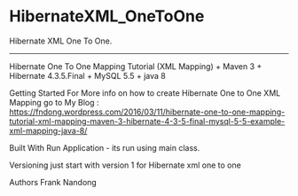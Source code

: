 # HibernateXML_OneToOne

Hibernate XML One To One.
_________________________________________________________________________________________________________________

Hibernate One To One Mapping Tutorial (XML Mapping) + Maven 3 + Hibernate 4.3.5.Final + MySQL 5.5 + java 8 

Getting Started
For More info on how to create Hibernate One to One XML Mapping  go to My Blog : https://fndong.wordpress.com/2016/03/11/hibernate-one-to-one-mapping-tutorial-xml-mapping-maven-3-hibernate-4-3-5-final-mysql-5-5-example-xml-mapping-java-8/

Built With
Run Application - its run using main class.

Versioning
just start with version 1 for Hibernate xml one to one

Authors
Frank Nandong
